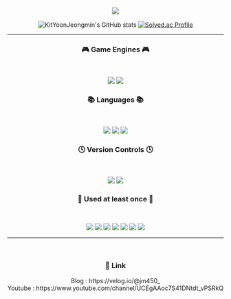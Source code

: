 <h3 align="center"><b><img src="https://capsule-render.vercel.app/api?type=cylinder&color=0b4243&height=150&section=header&text=GameClientDeveloper&fontColor=ffffff&fontSize=70&animation=fadeIn&fontAlignY=55"/></b></h3>
<div align="center">
    
![KitYoonJeongmin's GitHub stats](https://github-readme-stats.vercel.app/api?username=KitYoonJeongmin&show_icons=true&theme=tokyonight)
[![Solved.ac Profile](http://mazassumnida.wtf/api/v2/generate_badge?boj=wjdals010504)](https://solved.ac/wjdals010504/)
<hr>
<h3 align="center"><b>🎮 Game Engines 🎮</b></h3>
</br>
<p align="center">
<img src="https://img.shields.io/badge/unrealengine-%23313131.svg?style=for-the-badge&logo=unrealengine&logoColor=white"/>
<img src="https://img.shields.io/badge/unity-%23000000.svg?style=for-the-badge&logo=unity&logoColor=white"/>
</p>

<h3 align="center"><b>📚 Languages 📚</b></h3>
</br>
<p align="center">
<img src="https://img.shields.io/badge/C-A8B9CC.svg?&style=for-the-badge&logo=C&logoColor=white"/>
<img src="https://img.shields.io/badge/c++-%2300599C.svg?style=for-the-badge&logo=c%2B%2B&logoColor=white"/>
<img src="https://img.shields.io/badge/c%23-%23239120.svg?style=for-the-badge&logo=c-sharp&logoColor=white"/>
</p>

<h3 align="center"><b>🕓 Version Controls 🕓</b></h3>
</br>
<p align="center">
<img src="https://img.shields.io/badge/GitHub-181717.svg?&style=for-the-badge&logo=GitHub&logoColor=white"/>
<img src="https://img.shields.io/badge/-PERFORCE%20HELIX-00AEEF?style=for-the-badge&logo=Perforce&logoColor=white"/>
</p>

<h3 align="center"><b>💪 Used at least once 💪</b></h3>
</br>
<p align="center">
<img src="https://img.shields.io/badge/python-3670A0?style=for-the-badge&logo=python&logoColor=ffdd54"/>
<img src="https://img.shields.io/badge/java-%23ED8B00.svg?style=for-the-badge&logo=openjdk&logoColor=white"/>
<img src="https://img.shields.io/badge/javascript-%23323330.svg?style=for-the-badge&logo=javascript&logoColor=%23F7DF1E"/>
<img src="https://img.shields.io/badge/react-%2320232a.svg?style=for-the-badge&logo=react&logoColor=%2361DAFB"/>
<img src="https://img.shields.io/badge/mysql-%2300f.svg?style=for-the-badge&logo=mysql&logoColor=white"/>
<img src="https://img.shields.io/badge/firebase-%23039BE5.svg?style=for-the-badge&logo=firebase"/>
<img src="https://img.shields.io/badge/go-%2300ADD8.svg?style=for-the-badge&logo=go&logoColor=white"/>
</p>

<hr>
<br/>
<h3><b>🔗 Link</b></h3>
Blog : https://velog.io/@jm450_ <br/>
Youtube : https://www.youtube.com/channel/UCEgAAoc7S41DNtdt_vPSRkQ <br/>

<br/>
